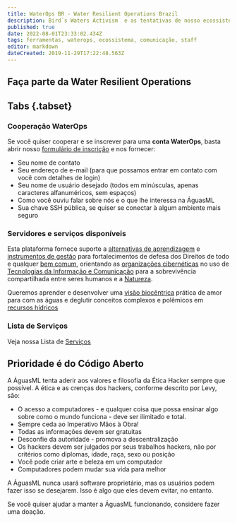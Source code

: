 ```yaml
---
title: WaterOps BR - Water Resilient Operations Brazil
description: Bird´s Waters Activism  e as tentativas de nosso ecossistema comunicativo
published: true
date: 2022-08-01T23:33:02.434Z
tags: ferramentas, waterops, ecossistema, comunicação, staff
editor: markdown
dateCreated: 2019-11-29T17:22:48.563Z
---
```


## Faça parte da Water Resilient Operations



## Tabs {.tabset}
### Cooperação WaterOps

Se você quiser cooperar e se inscrever para uma **conta WaterOps**, basta abrir nosso [formulário de inscrição](https://nice.aguas.win/signup) e nos fornecer:

-   Seu nome de contato
-   Seu endereço de e-mail (para que possamos entrar em contato com você com detalhes de login)
-   Seu nome de usuário desejado (todos em minúsculas, apenas caracteres alfanuméricos, sem espaços)
-   Como você ouviu falar sobre nós e o que lhe interessa na ÁguasML
-   Sua chave SSH pública, se quiser se conectar à algum ambiente mais seguro

### Servidores e serviços disponíveis

Esta plataforma fornece suporte a [alternativas de aprendizagem](https://wiki.aguas.ml/index.php?title=Alternativas_de_aprendizagem&action=edit&redlink=1 "Alternativas de aprendizagem (página inexistente)") e [instrumentos de gestão](https://wiki.aguas.ml/index.php?title=Instrumentos_de_gest%C3%A3o&action=edit&redlink=1 "Instrumentos de gestão (página inexistente)") para fortalecimentos de defesa dos Direitos de todo e qualquer [bem comum](https://wiki.aguas.ml/index.php?title=Bem_Comum&action=edit&redlink=1 "Bem Comum (página inexistente)"), orientando as [organizações cibernéticas](https://wiki.aguas.ml/index.php/CyOrgs "CyOrgs") no uso de [Tecnologias da Informação e Comunicação](https://wiki.aguas.ml/index.php/Tecnologias_da_Informa%C3%A7%C3%A3o_e_Comunica%C3%A7%C3%A3o "Tecnologias da Informação e Comunicação") para a sobrevivência compartilhada entre seres humanos e a [Natureza](https://wiki.aguas.ml/index.php?title=Natureza&action=edit&redlink=1 "Natureza (página inexistente)").

Queremos aprender e desenvolver uma [visão biocêntrica](https://wiki.aguas.ml/index.php?title=Vis%C3%A3o_bioc%C3%AAntrica&action=edit&redlink=1 "Visão biocêntrica (página inexistente)") prática de amor para com as águas e deglutir conceitos complexos e polêmicos em [recursos hídricos](https://wiki.aguas.ml/index.php/Recursos_h%C3%ADdricos "Recursos hídricos")

### Lista de Serviços

Veja nossa Lista de [Serviços](https://nice.aguas.win/servidores)

## Prioridade é do Código Aberto

A ÁguasML tenta aderir aos valores e filosofia da Ética Hacker sempre que possível. A ética e as crenças dos hackers, conforme descrito por Levy, são:

-   O acesso a computadores - e qualquer coisa que possa ensinar algo sobre como o mundo funciona - deve ser ilimitado e total.
-   Sempre ceda ao Imperativo Mãos à Obra!
-   Todas as informações devem ser gratuitas
-   Desconfie da autoridade - promova a descentralização
-   Os hackers devem ser julgados por seus trabalhos hackers, não por critérios como diplomas, idade, raça, sexo ou posição
-   Você pode criar arte e beleza em um computador
-   Computadores podem mudar sua vida para melhor

A ÁguasML nunca usará software proprietário, mas os usuários podem fazer isso se desejarem. Isso é algo que eles devem evitar, no entanto.

Se você quiser ajudar a manter a ÁguasML funcionando, considere fazer uma doação.
